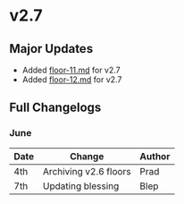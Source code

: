 # v2.7

## Major Updates

* Added [floor-11.md](../../floors/spire/floor-11.md "mention") for v2.7
* Added [floor-12.md](../../floors/spire/floor-12.md "mention") for v2.7

## Full Changelogs

### June

| Date | Change                | Author |
| ---- | --------------------- | ------ |
| 4th  | Archiving v2.6 floors | Prad   |
| 7th  | Updating blessing     | Blep   |
